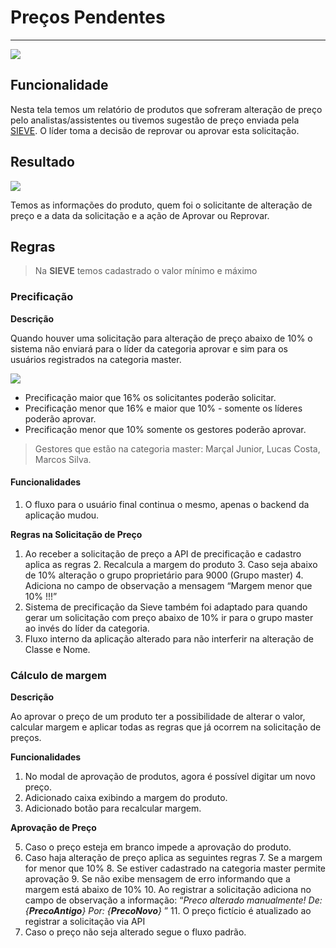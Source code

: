 # Preços Pendentes

---

![](http://developers.connectparts.com.br/imagens/comercialSolicitacaoPrecoPendente01.png)

## Funcionalidade

Nesta tela temos um relatório de produtos que sofreram alteração de preço pelo analistas/assistentes ou tivemos sugestão de preço enviada pela [SIEVE](https://www.sieve.com.br/sobre). O líder toma a decisão de reprovar ou aprovar esta solicitação.

## Resultado

![](http://developers.connectparts.com.br/imagens/comercialSolicitacaoPrecoPendente02.png)

Temos as informações do produto, quem foi o solicitante de alteração de preço e a data da solicitação e a ação de Aprovar ou Reprovar.

## Regras

> Na **SIEVE** temos cadastrado o valor mínimo e máximo

### Precificação

**Descrição**

Quando houver uma solicitação para alteração de preço abaixo de 10% o sistema não enviará para o líder da categoria aprovar e sim para os usuários registrados na categoria master.

![](http://developers.connectparts.com.br/imagens/precosPendentesRegra01.png)

* Precificação maior que 16% os solicitantes poderão solicitar.
* Precificação menor que 16% e maior que 10% - somente os líderes poderão aprovar.
* Precificação menor que 10% somente os gestores poderão aprovar.

> Gestores que estão na categoria master: Marçal Junior, Lucas Costa, Marcos Silva.

#### Funcionalidades 

1. O fluxo para o usuário final continua o mesmo, apenas o backend da aplicação mudou.

**Regras na Solicitação de Preço**

1. Ao receber a solicitação de preço a API de precificação e cadastro aplica as regras
    2. Recalcula a margem do produto
        3. Caso seja abaixo de 10% alteração o grupo proprietário para 9000 (Grupo master)
        4. Adiciona no campo de observação a mensagem “Margem menor que 10% !!!”
5. Sistema de precificação da Sieve também foi adaptado para quando gerar um solicitação com preço abaixo de 10% ir para o grupo master ao invés do líder da categoria.
6. Fluxo interno da aplicação alterado para não interferir na alteração de Classe e Nome.


### Cálculo de margem

**Descrição**

Ao aprovar o preço de um produto ter a possibilidade de alterar o valor, calcular margem e aplicar todas as regras que já ocorrem na solicitação de preços.

**Funcionalidades**

1. No modal de aprovação de produtos, agora é possível digitar um novo preço.
2. Adicionado caixa exibindo a margem do produto.
3. Adicionado botão para recalcular margem.

**Aprovação de Preço**

5. Caso o preço esteja em branco impede a aprovação do produto.
6. Caso haja alteração de preço aplica as seguintes regras
    7. Se a margem for menor que 10%
        8. Se estiver cadastrado na categoria master permite aprovação
        9. Se não exibe mensagem de erro informando que a margem está abaixo de 10%
    10. Ao registrar a solicitação adiciona no campo de observação a informação: “_Preco alterado manualmente! De: {**PrecoAntigo**} Por: {**PrecoNovo**}_ ”
    11. O preço fictício é atualizado ao registrar a solicitação via API
12. Caso o preço não seja alterado segue o fluxo padrão.









